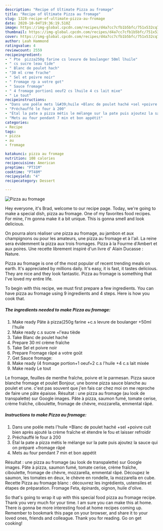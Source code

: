 ```yaml
---
description: "Recipe of Ultimate Pizza au fromage"
title: "Recipe of Ultimate Pizza au fromage"
slug: 1328-recipe-of-ultimate-pizza-au-fromage
date: 2020-10-04T19:36:19.510Z
image: https://img-global.cpcdn.com/recipes/d4a7cc7cfb1b5bfc/751x532cq70/pizza-au-fromage-photo-principale-de-la-recette.jpg
thumbnail: https://img-global.cpcdn.com/recipes/d4a7cc7cfb1b5bfc/751x532cq70/pizza-au-fromage-photo-principale-de-la-recette.jpg
cover: https://img-global.cpcdn.com/recipes/d4a7cc7cfb1b5bfc/751x532cq70/pizza-au-fromage-photo-principale-de-la-recette.jpg
author: Leah Hammond
ratingvalue: 4
reviewcount: 2559
recipeingredient:
- " Pte  pizza250g farine cs levure de boulanger 50ml lhuile"
- " cs sucre leau tide"
- " Blanc de poulet hach"
- "30 ml crme frache"
- " Sel et poivre noir"
- " Fromage rp a votre got"
- " Sauce fromage"
- " 4 fromage portion1 oeuf2 cs lhuile 4 cs lait mixe"
- " Le tout"
recipeinstructions:
- "Dans une poêle mets l&#39;huile +Blanc de poulet haché +sel +poivre cuit bien après ajouté la crème fraîche et étendre le fou et laisser refroidir"
- "Préchauffé le four à 200"
- "Étal la pate a pizza métis le mélange sur la pate puis ajoutez la sauce qui on préparé +fromage râpé"
- "Mets au four pendant 7 min et bon appétit"
categories:
- Recipe
tags:
- pizza
- au
- fromage

katakunci: pizza au fromage 
nutrition: 108 calories
recipecuisine: American
preptime: "PT31M"
cooktime: "PT48M"
recipeyield: "4"
recipecategory: Dessert

---
```



![Pizza au fromage](https://img-global.cpcdn.com/recipes/d4a7cc7cfb1b5bfc/751x532cq70/pizza-au-fromage-photo-principale-de-la-recette.jpg)

Hey everyone, it's Brad, welcome to our recipe page. Today, we're going to make a special dish, pizza au fromage. One of my favorites food recipes. For mine, I'm gonna make it a bit unique. This is gonna smell and look delicious.

On pourra alors réaliser une pizza au fromage, au jambon et aux champignons ou pour les amateurs, une pizza au fromage et à l&#39;ail. La reine sera évidemment la pizza aux trois fromages. Pizza à la Fourme d&#39;Ambert et aux poires. Une recette librement inspiré d&#39;un livre d&#39; Alain Ducasse : Nature.

Pizza au fromage is one of the most popular of recent trending meals on earth. It's appreciated by millions daily. It's easy, it is fast, it tastes delicious. They are nice and they look fantastic. Pizza au fromage is something that I've loved my entire life.


To begin with this recipe, we must first prepare a few ingredients. You can have pizza au fromage using 9 ingredients and 4 steps. Here is how you cook that.

<!--inarticleads1-->

##### The ingredients needed to make Pizza au fromage:

1. Make ready  Pâte à pizza(250g farine +c.s levure de boulanger +50ml l&#39;huile
1. Make ready  c.s sucre +l&#39;eau tiède
1. Take  Blanc de poulet haché
1. Prepare 30 ml crème fraîche
1. Take  Sel et poivre noir
1. Prepare  Fromage râpé a votre goût
1. Get  Sauce fromage:
1. Make ready  (4 fromage portion+1 oeuf+2 c.s l&#39;huile +4 c.s lait mixée
1. Make ready  Le tout


Le fromage, feuilles de menthe fraîche, poivre et le parmesan. Pizza sauce blanche fromage et poulet Bonjour, une bonne pizza sauce blanche au poulet et une. c&#39;est pas souvent que j&#39;en fais car chez moi on me reproche de faire une pâte épaisse. Résultat : une pizza au fromage (au look de transpalette) sur Google images. Pâte à pizza, saumon fumé, tomate cerise, crème fraîche, ciboulette, fromage de chèvre, mozzarella, emmental râpé. 

<!--inarticleads2-->

##### Instructions to make Pizza au fromage:

1. Dans une poêle mets l&#39;huile +Blanc de poulet haché +sel +poivre cuit bien après ajouté la crème fraîche et étendre le fou et laisser refroidir
1. Préchauffé le four à 200
1. Étal la pate a pizza métis le mélange sur la pate puis ajoutez la sauce qui on préparé +fromage râpé
1. Mets au four pendant 7 min et bon appétit


Résultat : une pizza au fromage (au look de transpalette) sur Google images. Pâte à pizza, saumon fumé, tomate cerise, crème fraîche, ciboulette, fromage de chèvre, mozzarella, emmental râpé. Découpez le saumon, les tomates en deux, le chèvre en rondelle, la mozzarella en cube. Recette Pizza au fromage blanc : découvrez les ingrédients, ustensiles et étapes de préparation. Fromage Feta, épinards, oignon, huile d&#39;olive. 

So that's going to wrap it up with this special food pizza au fromage recipe. Thank you very much for your time. I am sure you can make this at home. There is gonna be more interesting food at home recipes coming up. Remember to bookmark this page on your browser, and share it to your loved ones, friends and colleague. Thank you for reading. Go on get cooking!
